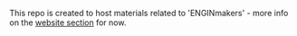 This repo is created to host materials related to 'ENGINmakers' - more info on the [website section](https://dgallichan.github.io/ENGINmakers/) for now.
